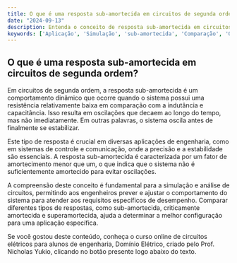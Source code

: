 ```yaml
---
title: O que é uma resposta sub-amortecida em circuitos de segunda ordem?
date: "2024-09-13"
description: Entenda o conceito de resposta sub-amortecida em circuitos de segunda ordem e sua importância na engenharia elétrica.
keywords: ['Aplicação', 'Simulação', 'sub-amortecida', 'Comparação', 'Ordem', 'segunda', 'ordem']
---
```


## O que é uma resposta sub-amortecida em circuitos de segunda ordem?

Em circuitos de segunda ordem, a resposta sub-amortecida é um comportamento dinâmico que ocorre quando o sistema possui uma resistência relativamente baixa em comparação com a indutância e capacitância. Isso resulta em oscilações que decaem ao longo do tempo, mas não imediatamente. Em outras palavras, o sistema oscila antes de finalmente se estabilizar.

Este tipo de resposta é crucial em diversas aplicações de engenharia, como em sistemas de controle e comunicação, onde a precisão e a estabilidade são essenciais. A resposta sub-amortecida é caracterizada por um fator de amortecimento menor que um, o que indica que o sistema não é suficientemente amortecido para evitar oscilações.

A compreensão deste conceito é fundamental para a simulação e análise de circuitos, permitindo aos engenheiros prever e ajustar o comportamento do sistema para atender aos requisitos específicos de desempenho. Comparar diferentes tipos de respostas, como sub-amortecida, criticamente amortecida e superamortecida, ajuda a determinar a melhor configuração para uma aplicação específica.

Se você gostou deste conteúdo, conheça o curso online de circuitos elétricos para alunos de engenharia, Domínio Elétrico, criado pelo Prof. Nicholas Yukio, clicando no botão presente logo abaixo do texto.